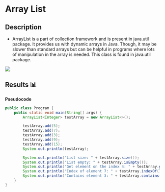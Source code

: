 Array List
=======================

## Description
- ArrayList is a part of collection framework and is present in java.util package. It provides us with dynamic arrays in Java. Though, it may be slower than standard arrays but can be helpful in programs where lots of manipulation in the array is needed. This class is found in java.util package.

<img src="https://github.com/Vlajkovic01/Data-Structures-and-Algorithms-in-Java/blob/main/others/ArrayList.png" align=center>

## Results 📊

**Pseudocode**
```java
public class Program {
    public static void main(String[] args) {
        ArrayList<Integer> testArray = new ArrayList<>();

        testArray.add(5);
        testArray.add(7);
        testArray.add(3);
        testArray.add(9);
        testArray.add(15);
        System.out.println(testArray);

        System.out.println("List size: " + testArray.size());
        System.out.println("List empty: " + testArray.isEmpty());
        System.out.println("Get element on the index 4: " + testArray.get(4));
        System.out.println("Index of element 7: " + testArray.indexOf(7));
        System.out.println("Contains element 3: " + testArray.contains(3));
    }
}
```
